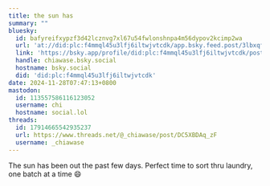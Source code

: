 ```yaml
---
title: the sun has
summary: ""
bluesky:
  id: bafyreifxypzf3d42lcznvg7xl67u54fwlonshnpa4m56dypov2kcimp2wa
  url: 'at://did:plc:f4mmql45u3lfj6iltwjvtcdk/app.bsky.feed.post/3lbxqfjqh3t2l'
  link: 'https://bsky.app/profile/did:plc:f4mmql45u3lfj6iltwjvtcdk/post/3lbxqfjqh3t2l'
  handle: chiawase.bsky.social
  hostname: bsky.social
  did: 'did:plc:f4mmql45u3lfj6iltwjvtcdk'
date: 2024-11-28T07:47:13+0800
mastodon:
  id: 113557586116123052
  username: chi
  hostname: social.lol
threads:
  id: 17914665542935237
  url: https://www.threads.net/@_chiawase/post/DC5XBDAq_zF
  username: _chiawase
---
```


The sun has been out the past few days. Perfect time to sort thru laundry, one batch at a time 😄
